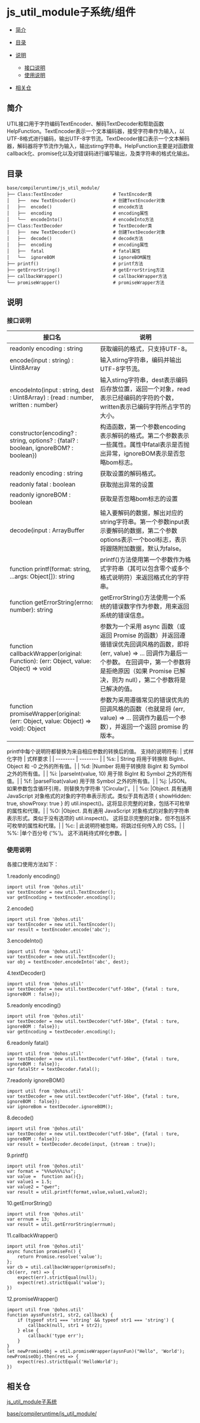 # js_util_module子系统/组件

-   [简介](#简介)
-   [目录](#目录)
-   [说明](#说明)
    -   [接口说明](#接口说明)
    -   [使用说明](#使用说明)

-   [相关仓](#相关仓)

## 简介

UTIL接口用于字符编码TextEncoder、解码TextDecoder和帮助函数HelpFunction。TextEncoder表示一个文本编码器，接受字符串作为输入，以UTF-8格式进行编码，输出UTF-8字节流。TextDecoder接口表示一个文本解码器，解码器将字节流作为输入，输出stirng字符串。HelpFunction主要是对函数做callback化、promise化以及对错误码进行编写输出，及类字符串的格式化输出。
## 目录

```
base/compileruntime/js_util_module/
├── Class:TextEncoder                   # TextEncoder类
│   ├──  new TextEncoder()             	# 创建TextEncoder对象
│   ├──  encode()                      	# encode方法
│   ├──  encoding                     	# encoding属性
│   └──  encodeInto()                   # encodeInto方法
├── Class:TextDecoder                   # TextDecoder类
│   ├──  new TextDecoder()              # 创建TextDecoder对象
│   ├──  decode()             		    # decode方法
│   ├──  encoding                      	# encoding属性
│   ├──  fatal	                     	# fatal属性
│   └──  ignoreBOM                     	# ignoreBOM属性
├── printf()			                # printf方法
├── getErrorString()			        # getErrorString方法
├── callbackWrapper()		            # callbackWrapper方法
└── promiseWrapper()		            # promiseWrapper方法
```

## 说明

### 接口说明


| 接口名 | 说明 |
| -------- | -------- |
| readonly encoding : string | 获取编码的格式，只支持UTF-8。 |
| encode(input : string) : Uint8Array | 输入stirng字符串，编码并输出UTF-8字节流。 |
| encodeInto(input : string, dest : Uint8Array) : {read : number, written : number} | 输入stirng字符串，dest表示编码后存放位置，返回一个对象，read表示已经编码的字符的个数，written表示已编码字符所占字节的大小。 |
| constructor(encoding? : string, options? : {fatal? : boolean, ignoreBOM? : boolean}) | 构造函数，第一个参数encoding表示解码的格式。第二个参数表示一些属性。属性中fatal表示是否抛出异常，ignoreBOM表示是否忽略bom标志。 |
| readonly encoding : string | 获取设置的解码格式。 |
| readonly fatal : boolean | 获取抛出异常的设置 |
| readonly ignoreBOM : boolean | 获取是否忽略bom标志的设置 |
| decode(input : ArrayBuffer | 输入要解码的数据，解出对应的string字符串。第一个参数input表示要解码的数据，第二个参数options表示一个bool标志，表示将跟随附加数据，默认为false。 |
| function printf(format: string, ...args: Object[]): string | printf()方法使用第一个参数作为格式字符串（其可以包含零个或多个格式说明符）来返回格式化的字符串。 |
| function getErrorString(errno: number): string | getErrorString()方法使用一个系统的错误数字作为参数，用来返回系统的错误信息。 |
| function callbackWrapper(original: Function): (err: Object, value: Object) => void | 参数为一个采用 async 函数（或返回 Promise 的函数）并返回遵循错误优先回调风格的函数，即将 (err, value) => ... 回调作为最后一个参数。 在回调中，第一个参数将是拒绝原因（如果 Promise 已解决，则为 null），第二个参数将是已解决的值。 |
| function promiseWrapper(original: (err: Object, value: Object) => void): Object |     参数为采用遵循常见的错误优先的回调风格的函数（也就是将 (err, value) => ... 回调作为最后一个参数），并返回一个返回 promise 的版本。 |

printf中每个说明符都替换为来自相应参数的转换后的值。 支持的说明符有:
| 式样化字符 | 式样要求 |
| -------- | -------- |
|    %s: | String 将用于转换除 BigInt、Object 和 -0 之外的所有值。|
|    %d: |Number 将用于转换除 BigInt 和 Symbol 之外的所有值。|
|    %i:  |parseInt(value, 10) 用于除 BigInt 和 Symbol 之外的所有值。|
|    %f:  |parseFloat(value) 用于除 Symbol 之外的所有值。|
|    %j:  |JSON。 如果参数包含循环引用，则替换为字符串 '[Circular]'。|
|    %o:  |Object. 具有通用 JavaScript 对象格式的对象的字符串表示形式。类似于具有选项 { showHidden: true, showProxy: true } 的 util.inspect()。这将显示完整的对象，包括不可枚举的属性和代理。|
|    %O:  |Object. 具有通用 JavaScript 对象格式的对象的字符串表示形式。类似于没有选项的 util.inspect()。 这将显示完整的对象，但不包括不可枚举的属性和代理。|
|    %c:  | 此说明符被忽略，将跳过任何传入的 CSS。|
|    %%:  |单个百分号 ('%')。 这不消耗待式样化参数。|

### 使用说明

各接口使用方法如下：

1.readonly encoding()
```
import util from '@ohos.util'
var textEncoder = new util.TextEncoder();
var getEncoding = textEncoder.encoding();
```
2.encode()
```
import util from '@ohos.util'
var textEncoder = new util.TextEncoder();
var result = textEncoder.encode('abc');
```
3.encodeInto()
```
import util from '@ohos.util'
var textEncoder = new util.TextEncoder();
var obj = textEncoder.encodeInto('abc', dest);
```
4.textDecoder()
```
import util from '@ohos.util'
var textDecoder = new util.textDecoder("utf-16be", {fatal : ture, ignoreBOM : false});
```
5.readonly encoding()
```
import util from '@ohos.util'
var textDecoder = new util.textDecoder("utf-16be", {fatal : ture, ignoreBOM : false});
var getEncoding = textDecoder.encoding();
```
6.readonly fatal()
```
import util from '@ohos.util'
var textDecoder = new util.textDecoder("utf-16be", {fatal : ture, ignoreBOM : false});
var fatalStr = textDecoder.fatal();
```
7.readonly ignoreBOM()
```
import util from '@ohos.util'
var textDecoder = new util.textDecoder("utf-16be", {fatal : ture, ignoreBOM : false});
var ignoreBom = textDecoder.ignoreBOM();
```
8.decode()
```
import util from '@ohos.util'
var textDecoder = new util.textDecoder("utf-16be", {fatal : ture, ignoreBOM : false});
var result = textDecoder.decode(input, {stream : true});
```
9.printf()
```
import util from '@ohos.util'
var format = "%%%o%%%i%s";
var value =  function aa(){};
var value1 = 1.5;
var value2 = "qwer";
var result = util.printf(format,value,value1,value2);
```
10.getErrorString()
```
import util from '@ohos.util'
var errnum = 13;
var result = util.getErrorString(errnum);
```
11.callbackWrapper()
```
import util from '@ohos.util'
async function promiseFn() {
    return Promise.resolve('value');
};
var cb = util.callbackWrapper(promiseFn);
cb((err, ret) => {
    expect(err).strictEqual(null);
    expect(ret).strictEqual('value');
})
```
12.promiseWrapper()
```
import util from '@ohos.util'
function aysnFun(str1, str2, callback) {
    if (typeof str1 === 'string' && typeof str1 === 'string') {
        callback(null, str1 + str2);
    } else {
        callback('type err');
    }
}
let newPromiseObj = util.promiseWrapper(aysnFun)("Hello", 'World');
newPromiseObj.then(res => {
    expect(res).strictEqual('HelloWorld');
})
```
## 相关仓

[js_util_module子系统](https://gitee.com/OHOS_STD/js_util_module)

[base/compileruntime/js_util_module/](base/compileruntime/js_util_module-readme.md)
